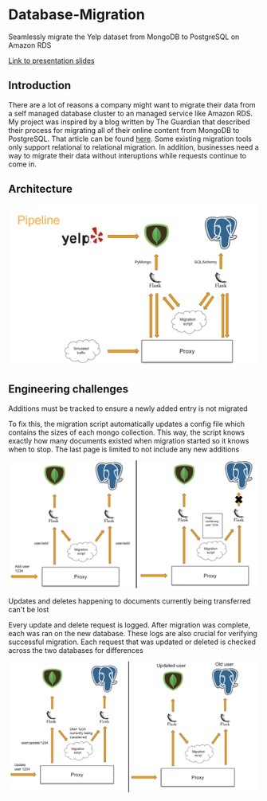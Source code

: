# Database-Migration

Seamlessly migrate the Yelp dataset from MongoDB to PostgreSQL on Amazon RDS

[Link to presentation slides](https://docs.google.com/presentation/d/1btjZ559A031FWwBrEUel30LVHatJSlC6ICJMF3SYW7k/edit?usp=sharing)

## Introduction

There are a lot of reasons a company might want to migrate their data from a self managed database cluster to an managed service like Amazon RDS. My project was inspired by a blog written by The Guardian that described their process for migrating all of their online content from MongoDB to PostgreSQL. That article can be found [here](https://www.theguardian.com/info/2018/nov/30/bye-bye-mongo-hello-postgres). Some existing migration tools only support relational to relational migration. In addition, businesses need a way to migrate their data without interuptions while requests continue to come in.

## Architecture

![Pipeline](images/pipeline.png)

## Engineering challenges

Additions must be tracked to ensure a newly added entry is not migrated

To fix this, the migration script automatically updates a config file which contains the sizes of each mongo collection. This way, the script knows exactly how many documents existed when migration started so it knows when to stop. The last page is limited to not include any new additions

![Addition](images/addition.png)

Updates and deletes happening to documents currently being transferred can't be lost

Every update and delete request is logged. After migration was complete, each was ran on the new database. These logs are also crucial for verifying successful migration. Each request that was updated or deleted is checked across the two databases for differences

![Update](images/update.png)

